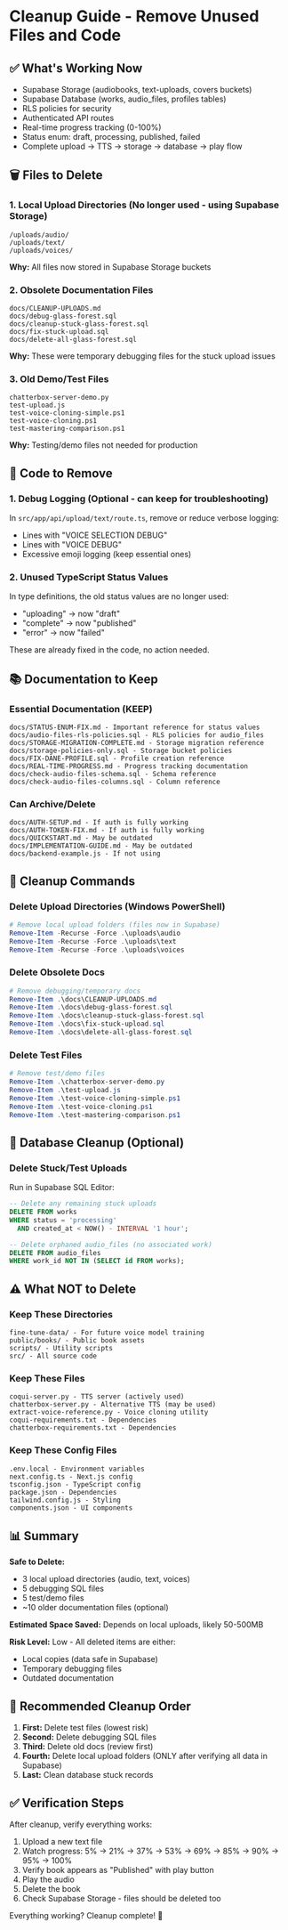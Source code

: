 # Cleanup Guide - Remove Unused Files and Code

## ✅ What's Working Now

- Supabase Storage (audiobooks, text-uploads, covers buckets)
- Supabase Database (works, audio_files, profiles tables)
- RLS policies for security
- Authenticated API routes
- Real-time progress tracking (0-100%)
- Status enum: draft, processing, published, failed
- Complete upload → TTS → storage → database → play flow

## 🗑️ Files to Delete

### 1. Local Upload Directories (No longer used - using Supabase Storage)

```
/uploads/audio/
/uploads/text/
/uploads/voices/
```

**Why:** All files now stored in Supabase Storage buckets

### 2. Obsolete Documentation Files

```
docs/CLEANUP-UPLOADS.md
docs/debug-glass-forest.sql
docs/cleanup-stuck-glass-forest.sql
docs/fix-stuck-upload.sql
docs/delete-all-glass-forest.sql
```

**Why:** These were temporary debugging files for the stuck upload issues

### 3. Old Demo/Test Files

```
chatterbox-server-demo.py
test-upload.js
test-voice-cloning-simple.ps1
test-voice-cloning.ps1
test-mastering-comparison.ps1
```

**Why:** Testing/demo files not needed for production

## 📝 Code to Remove

### 1. Debug Logging (Optional - can keep for troubleshooting)

In `src/app/api/upload/text/route.ts`, remove or reduce verbose logging:

- Lines with "VOICE SELECTION DEBUG"
- Lines with "VOICE DEBUG"
- Excessive emoji logging (keep essential ones)

### 2. Unused TypeScript Status Values

In type definitions, the old status values are no longer used:

- "uploading" → now "draft"
- "complete" → now "published"
- "error" → now "failed"

These are already fixed in the code, no action needed.

## 📚 Documentation to Keep

### Essential Documentation (KEEP)

```
docs/STATUS-ENUM-FIX.md - Important reference for status values
docs/audio-files-rls-policies.sql - RLS policies for audio_files
docs/STORAGE-MIGRATION-COMPLETE.md - Storage migration reference
docs/storage-policies-only.sql - Storage bucket policies
docs/FIX-DANE-PROFILE.sql - Profile creation reference
docs/REAL-TIME-PROGRESS.md - Progress tracking documentation
docs/check-audio-files-schema.sql - Schema reference
docs/check-audio-files-columns.sql - Column reference
```

### Can Archive/Delete

```
docs/AUTH-SETUP.md - If auth is fully working
docs/AUTH-TOKEN-FIX.md - If auth is fully working
docs/QUICKSTART.md - May be outdated
docs/IMPLEMENTATION-GUIDE.md - May be outdated
docs/backend-example.js - If not using
```

## 🧹 Cleanup Commands

### Delete Upload Directories (Windows PowerShell)

```powershell
# Remove local upload folders (files now in Supabase)
Remove-Item -Recurse -Force .\uploads\audio
Remove-Item -Recurse -Force .\uploads\text
Remove-Item -Recurse -Force .\uploads\voices
```

### Delete Obsolete Docs

```powershell
# Remove debugging/temporary docs
Remove-Item .\docs\CLEANUP-UPLOADS.md
Remove-Item .\docs\debug-glass-forest.sql
Remove-Item .\docs\cleanup-stuck-glass-forest.sql
Remove-Item .\docs\fix-stuck-upload.sql
Remove-Item .\docs\delete-all-glass-forest.sql
```

### Delete Test Files

```powershell
# Remove test/demo files
Remove-Item .\chatterbox-server-demo.py
Remove-Item .\test-upload.js
Remove-Item .\test-voice-cloning-simple.ps1
Remove-Item .\test-voice-cloning.ps1
Remove-Item .\test-mastering-comparison.ps1
```

## 🔄 Database Cleanup (Optional)

### Delete Stuck/Test Uploads

Run in Supabase SQL Editor:

```sql
-- Delete any remaining stuck uploads
DELETE FROM works
WHERE status = 'processing'
  AND created_at < NOW() - INTERVAL '1 hour';

-- Delete orphaned audio_files (no associated work)
DELETE FROM audio_files
WHERE work_id NOT IN (SELECT id FROM works);
```

## ⚠️ What NOT to Delete

### Keep These Directories

```
fine-tune-data/ - For future voice model training
public/books/ - Public book assets
scripts/ - Utility scripts
src/ - All source code
```

### Keep These Files

```
coqui-server.py - TTS server (actively used)
chatterbox-server.py - Alternative TTS (may be used)
extract-voice-reference.py - Voice cloning utility
coqui-requirements.txt - Dependencies
chatterbox-requirements.txt - Dependencies
```

### Keep These Config Files

```
.env.local - Environment variables
next.config.ts - Next.js config
tsconfig.json - TypeScript config
package.json - Dependencies
tailwind.config.js - Styling
components.json - UI components
```

## 📊 Summary

**Safe to Delete:**

- 3 local upload directories (audio, text, voices)
- 5 debugging SQL files
- 5 test/demo files
- ~10 older documentation files (optional)

**Estimated Space Saved:** Depends on local uploads, likely 50-500MB

**Risk Level:** Low - All deleted items are either:

- Local copies (data safe in Supabase)
- Temporary debugging files
- Outdated documentation

## 🎯 Recommended Cleanup Order

1. **First:** Delete test files (lowest risk)
2. **Second:** Delete debugging SQL files
3. **Third:** Delete old docs (review first)
4. **Fourth:** Delete local upload folders (ONLY after verifying all data in Supabase)
5. **Last:** Clean database stuck records

## ✅ Verification Steps

After cleanup, verify everything works:

1. Upload a new text file
2. Watch progress: 5% → 21% → 37% → 53% → 69% → 85% → 90% → 95% → 100%
3. Verify book appears as "Published" with play button
4. Play the audio
5. Delete the book
6. Check Supabase Storage - files should be deleted too

Everything working? Cleanup complete! 🎉
